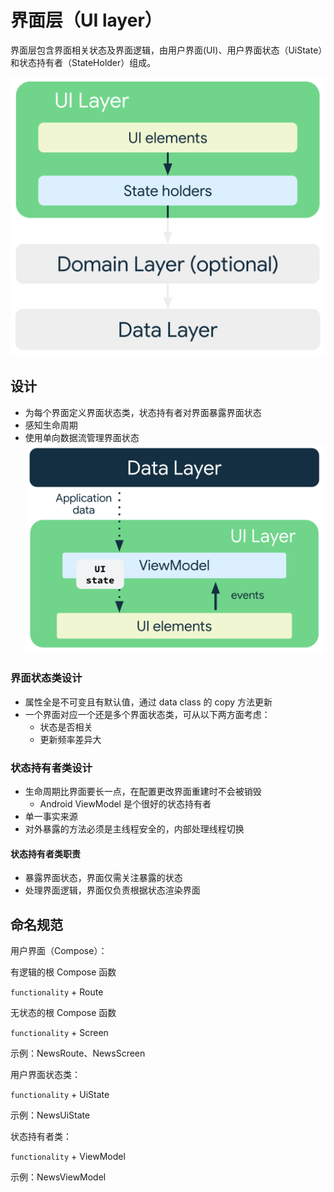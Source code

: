# 界面层（UI layer）

界面层包含界面相关状态及界面逻辑，由用户界面(UI)、用户界面状态（UiState）和状态持有者（StateHolder）组成。

<img 
    src="/Android/Architecture/assets/mad-arch-overview-ui.png"
    alt="Architecture UI"
    width="666">

## 设计

* 为每个界面定义界面状态类，状态持有者对界面暴露界面状态
* 感知生命周期
* 使用单向数据流管理界面状态
<img 
    src="/Android/Architecture/assets/mad-arch-ui-udf.png"
    alt="Architecture UI"
    width="666">

### 界面状态类设计

* 属性全是不可变且有默认值，通过 data class 的 copy 方法更新
* 一个界面对应一个还是多个界面状态类，可从以下两方面考虑：
  * 状态是否相关
  * 更新频率差异大

### 状态持有者类设计

* 生命周期比界面要长一点，在配置更改界面重建时不会被销毁
  * Android ViewModel 是个很好的状态持有者
* 单一事实来源
* 对外暴露的方法必须是主线程安全的，内部处理线程切换

#### 状态持有者类职责

* 暴露界面状态，界面仅需关注暴露的状态
* 处理界面逻辑，界面仅负责根据状态渲染界面

## 命名规范

用户界面（Compose）：

有逻辑的根 Compose 函数

`functionality` + Route

无状态的根 Compose 函数

`functionality` + Screen

示例：NewsRoute、NewsScreen

用户界面状态类：

`functionality` + UiState

示例：NewsUiState

状态持有者类：

`functionality` + ViewModel

示例：NewsViewModel
